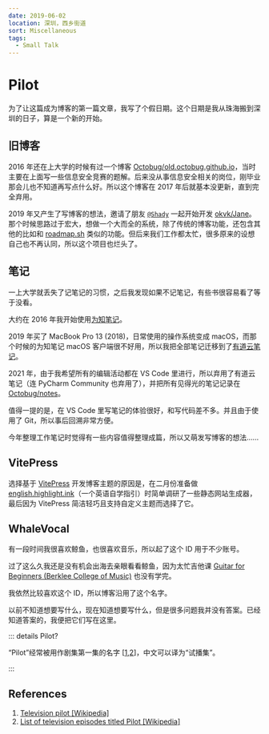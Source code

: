 ```yaml
---
date: 2019-06-02
location: 深圳，西乡街道
sort: Miscellaneous
tags:
  - Small Talk
---
```


# Pilot

为了让这篇成为博客的第一篇文章，我写了个假日期。这个日期是我从珠海搬到深圳的日子，算是一个新的开始。

## 旧博客

2016 年还在上大学的时候有过一个博客 [Octobug/old.octobug.github.io](https://github.com/Octobug/old.octobug.github.io)，当时主要在上面写一些信息安全竞赛的题解。后来没从事信息安全相关的岗位，刚毕业那会儿也不知道再写点什么好。所以这个博客在 2017 年后就基本没更新，直到完全弃用。

2019 年又产生了写博客的想法，邀请了朋友 [`@Shady`](https://github.com/shady-robot) 一起开始开发 [okvk/Jane](https://github.com/okvk/Jane)。那个时候思路过于宏大，想做一个大而全的系统，除了传统的博客功能，还包含其他的比如和 [roadmap.sh](https://roadmap.sh) 类似的功能。但后来我们工作都太忙，很多原来的设想自己也不再认同，所以这个项目也烂头了。

## 笔记

一上大学就丢失了记笔记的习惯，之后我发现如果不记笔记，有些书很容易看了等于没看。

大约在 2016 年我开始使用[为知笔记](https://www.wiz.cn/)。

2019 年买了 MacBook Pro 13 (2018)，日常使用的操作系统变成 macOS，而那个时候的为知笔记 macOS 客户端很不好用，所以我把全部笔记迁移到了[有道云笔记](https://note.youdao.com/)。

2021 年，由于我希望所有的编辑活动都在 VS Code 里进行，所以弃用了有道云笔记（连 PyCharm Community 也弃用了），并把所有见得光的笔记记录在 [Octobug/notes](https://github.com/Octobug/notes)。

值得一提的是，在 VS Code 里写笔记的体验很好，和写代码差不多。并且由于使用了 Git，所以事后回溯非常方便。

今年整理工作笔记时觉得有一些内容值得整理成篇，所以又萌发写博客的想法……

## VitePress

选择基于 [VitePress](https://vitepress.dev/) 开发博客主题的原因是，在二月份准备做 [english.highlight.ink](https://english.highlight.ink/)（一个英语自学指引）时简单调研了一些静态网站生成器，最后因为 VitePress 简洁轻巧且支持自定义主题而选择了它。

## WhaleVocal

有一段时间我很喜欢鲸鱼，也很喜欢音乐，所以起了这个 ID 用于不少账号。

过了这么久我还是没有机会出海去亲眼看看鲸鱼，因为太忙吉他课 [Guitar for Beginners (Berklee College of Music)](https://www.coursera.org/learn/guitar?specialization=play-guitar) 也没有学完。

我依然比较喜欢这个 ID，所以博客沿用了这个名字。

以前不知道想要写什么，现在知道想要写什么，但是很多问题我并没有答案。已经知道答案的，我便把它们写在这里。

::: details Pilot?

“Pilot”经常被用作剧集第一集的名字 [[1],[2]]，中文可以译为“试播集”。

:::

## References

1. [Television pilot [Wikipedia]][1]
2. [List of television episodes titled Pilot [Wikipedia]][2]

[1]: <https://en.wikipedia.org/wiki/Television_pilot>
[2]: <https://en.wikipedia.org/wiki/List_of_television_episodes_titled_Pilot>
